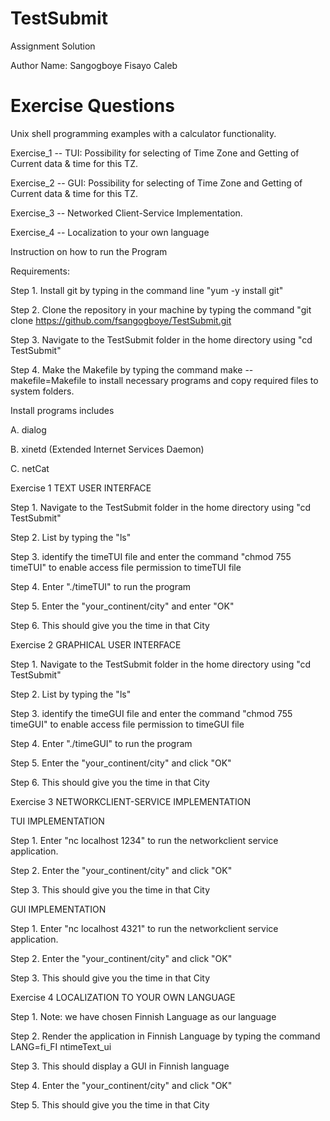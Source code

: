 TestSubmit
==========

Assignment Solution

Author Name: Sangogboye Fisayo Caleb


Exercise Questions
====
Unix shell programming examples with a calculator functionality.

Exercise_1 -- TUI: Possibility for selecting of Time Zone and Getting of Current data & time for this TZ.

Exercise_2 -- GUI: Possibility for selecting of Time Zone and Getting of Current data & time for this TZ.

Exercise_3 -- Networked Client-Service Implementation.

Exercise_4 -- Localization to your own language


Instruction on how to run the Program

Requirements:

Step 1. Install git by typing in the command line "yum -y install git"

Step 2. Clone the repository in your machine by typing the command "git clone https://github.com/fsangogboye/TestSubmit.git

Step 3. Navigate to the TestSubmit folder in the home directory using "cd TestSubmit"

Step 4. Make the Makefile by typing the command make --makefile=Makefile to install necessary programs and copy required files to system folders.

Install programs includes

A. dialog

B. xinetd (Extended Internet Services Daemon)

C. netCat




Exercise 1 TEXT USER INTERFACE

Step 1. Navigate to the TestSubmit folder in the home directory using "cd TestSubmit"

Step 2. List by typing the "ls"

Step 3. identify the timeTUI file and enter the command "chmod 755 timeTUI" to enable access file permission to timeTUI file

Step 4. Enter "./timeTUI" to run the program

Step 5. Enter the "your_continent/city" and enter "OK"

Step 6. This should give you the time in that City


Exercise 2 GRAPHICAL USER INTERFACE

Step 1. Navigate to the TestSubmit folder in the home directory using "cd TestSubmit"

Step 2. List by typing the "ls"

Step 3. identify the timeGUI file and enter the command "chmod 755 timeGUI" to enable access file permission to timeGUI file

Step 4. Enter "./timeGUI" to run the program

Step 5. Enter the "your_continent/city" and click "OK"

Step 6. This should give you the time in that City


Exercise 3 NETWORKCLIENT-SERVICE IMPLEMENTATION

TUI IMPLEMENTATION

Step 1. Enter "nc localhost 1234" to run the networkclient service application.

Step 2. Enter the "your_continent/city" and click "OK"

Step 3. This should give you the time in that City

GUI IMPLEMENTATION

Step 1. Enter "nc localhost 4321" to run the networkclient service application.

Step 2. Enter the "your_continent/city" and click "OK"

Step 3. This should give you the time in that City


Exercise 4 LOCALIZATION TO YOUR OWN LANGUAGE

Step 1. Note: we have chosen Finnish Language as our language

Step 2. Render the application in Finnish Language by typing the command LANG=fi_FI ntimeText_ui

Step 3. This should display a GUI in Finnish language

Step 4. Enter the "your_continent/city" and click "OK"

Step 5. This should give you the time in that City





